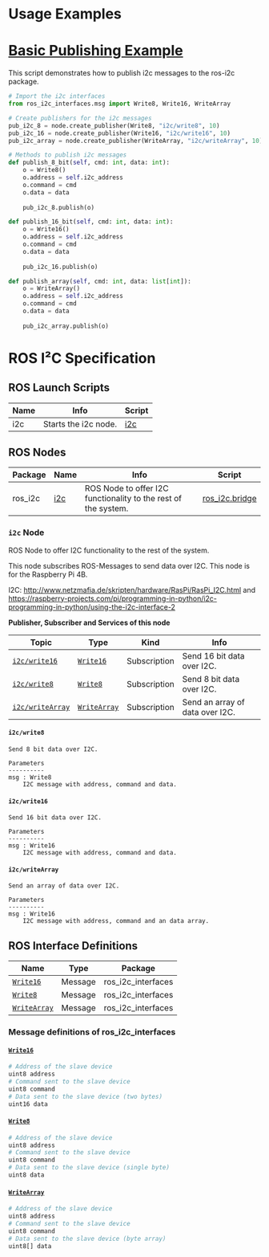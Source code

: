 <!-- MD+:META
title = "The documentation for the ROS I²C package."
-->

# Usage Examples

<!-- MD+:include.example 
header = 'Basic Publishing Example'
level = 1
path = '../examples/publishing.py'
-->
# [Basic Publishing Example](../examples/publishing.py)

This script demonstrates how to publish i2c messages to the ros-i2c package.

```python
# Import the i2c interfaces
from ros_i2c_interfaces.msg import Write8, Write16, WriteArray

# Create publishers for the i2c messages
pub_i2c_8 = node.create_publisher(Write8, "i2c/write8", 10)
pub_i2c_16 = node.create_publisher(Write16, "i2c/write16", 10) 
pub_i2c_array = node.create_publisher(WriteArray, "i2c/writeArray", 10)

# Methods to publish i2c messages
def publish_8_bit(self, cmd: int, data: int):
    o = Write8()
    o.address = self.i2c_address
    o.command = cmd
    o.data = data
    
    pub_i2c_8.publish(o)

def publish_16_bit(self, cmd: int, data: int):
    o = Write16()
    o.address = self.i2c_address
    o.command = cmd
    o.data = data
    
    pub_i2c_16.publish(o)

def publish_array(self, cmd: int, data: list[int]):
    o = WriteArray()
    o.address = self.i2c_address
    o.command = cmd
    o.data = data
    
    pub_i2c_array.publish(o)
```


<!-- MD+FIN:include.example -->

# ROS I²C Specification

<!-- MD+:ros.launchs 
header = '# ROS Launch Scripts'
level = 2
-->
## ROS Launch Scripts

|Name|        Info        |                Script                |
|----|--------------------|--------------------------------------|
| i2c|Starts the i2c node.|[i2c](../ros_i2c/launch/i2c.launch.py)|
<!-- MD+FIN:ros.launchs -->

<!-- MD+:ros.nodes 
header = '# ROS Nodes'
level = 2
only_commented_publishers = True
only_commented_subscriptions = True
only_commented_services = True
include_parameters = True
-->
## ROS Nodes

|Package|      Name      |                             Info                             |                    Script                    |
|-------|----------------|--------------------------------------------------------------|----------------------------------------------|
|ros_i2c|[i2c](#i2c-node)|ROS Node to offer I2C functionality to the rest of the system.|[ros_i2c.bridge](../ros_i2c/ros_i2c/bridge.py)|

### `i2c` Node

ROS Node to offer I2C functionality to the rest of the system.

This node subscribes ROS-Messages to send data over I2C.
This node is for the Raspberry Pi 4B.

I2C: 
http://www.netzmafia.de/skripten/hardware/RasPi/RasPi_I2C.html 
and
https://raspberry-projects.com/pi/programming-in-python/i2c-programming-in-python/using-the-i2c-interface-2 

**Publisher, Subscriber and Services of this node**

|Topic                             |Type                       |Kind        |Info                           |
|----------------------------------|---------------------------|------------|-------------------------------|
|[`i2c/write16`](#i2cwrite16)      |[`Write16`](#write16)      |Subscription|Send 16 bit data over I2C.     |
|[`i2c/write8`](#i2cwrite8)        |[`Write8`](#write8)        |Subscription|Send 8 bit data over I2C.      |
|[`i2c/writeArray`](#i2cwritearray)|[`WriteArray`](#writearray)|Subscription|Send an array of data over I2C.|

#### `i2c/write8`
```
Send 8 bit data over I2C.

Parameters
----------
msg : Write8
    I2C message with address, command and data.
```

#### `i2c/write16`
```
Send 16 bit data over I2C.

Parameters
----------
msg : Write16
    I2C message with address, command and data.
```

#### `i2c/writeArray`
```
Send an array of data over I2C.

Parameters
----------
msg : Write16
    I2C message with address, command and an data array.
```
<!-- MD+FIN:ros.nodes -->

<!-- MD+:ros.interfaces 
header = '# ROS Interface Definitions'
level = 2
-->
## ROS Interface Definitions

|            Name           |  Type |      Package     |
|---------------------------|-------|------------------|
|   [`Write16`](#write16)   |Message|ros_i2c_interfaces|
|    [`Write8`](#write8)    |Message|ros_i2c_interfaces|
|[`WriteArray`](#writearray)|Message|ros_i2c_interfaces|

### Message definitions of ros_i2c_interfaces

#### [`Write16`](../ros_i2c_interfaces/msg/Write16.msg)

```python
# Address of the slave device
uint8 address
# Command sent to the slave device
uint8 command
# Data sent to the slave device (two bytes)
uint16 data
```


#### [`Write8`](../ros_i2c_interfaces/msg/Write8.msg)

```python
# Address of the slave device
uint8 address
# Command sent to the slave device
uint8 command
# Data sent to the slave device (single byte)
uint8 data
```


#### [`WriteArray`](../ros_i2c_interfaces/msg/WriteArray.msg)

```python
# Address of the slave device
uint8 address
# Command sent to the slave device
uint8 command
# Data sent to the slave device (byte array)
uint8[] data
```

<!-- MD+FIN:ros.interfaces -->